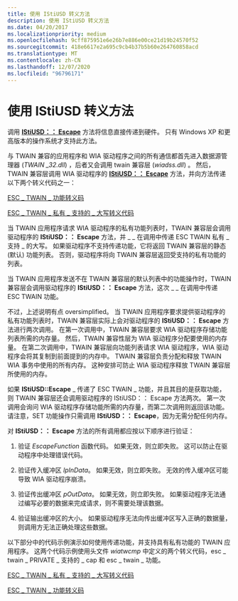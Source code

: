 ```yaml
---
title: 使用 IStiUSD 转义方法
description: 使用 IStiUSD 转义方法
ms.date: 04/20/2017
ms.localizationpriority: medium
ms.openlocfilehash: 9cff875951e6e26b7e886e00ce21d19b24570f52
ms.sourcegitcommit: 418e6617e2a695c9cb4b37b5b60e264760858acd
ms.translationtype: MT
ms.contentlocale: zh-CN
ms.lasthandoff: 12/07/2020
ms.locfileid: "96796171"
---
```

# <a name="using-the-istiusd-escape-method"></a>使用 IStiUSD 转义方法





调用 [**IStiUSD：： Escape**](/windows-hardware/drivers/ddi/stiusd/nf-stiusd-istiusd-escape) 方法将信息直接传递到硬件。 只有 Windows XP 和更高版本的操作系统才支持此方法。

与 TWAIN 兼容的应用程序和 WIA 驱动程序之间的所有通信都首先进入数据源管理器 (*TWAIN \_32.dll*) ，后者又会调用 twain 兼容层 (*wiadss.dll*) 。 然后，TWAIN 兼容层调用 WIA 驱动程序的 [**IStiUSD：： Escape**](/windows-hardware/drivers/ddi/stiusd/nf-stiusd-istiusd-escape) 方法，并向方法传递以下两个转义代码之一：

[ESC \_ TWAIN \_ 功能转义码](esc-twain-capability-escape-code.md)

[ESC \_ TWAIN \_ 私有 \_ 支持的 \_ 大写转义代码](esc-twain-private-supported-caps-escape-code.md)

当 TWAIN 应用程序请求 WIA 驱动程序的私有功能列表时，TWAIN 兼容层会调用驱动程序的 **IStiUSD：： Escape** 方法，并 \_ \_ 在调用中传递 ESC TWAIN 私有 \_ 支持 \_ 的大写。 如果驱动程序不支持传递功能，它将返回 TWAIN 兼容层的静态 (默认) 功能列表。 否则，驱动程序将向 TWAIN 兼容层返回受支持的私有功能的列表。

当 TWAIN 应用程序发送不在 TWAIN 兼容层的默认列表中的功能操作时，TWAIN 兼容层会调用驱动程序的 **IStiUSD：： Escape** 方法，这次 \_ \_ 在调用中传递 ESC TWAIN 功能。

不过，上述说明有点 oversimplified。 当 TWAIN 应用程序要求提供驱动程序的私有功能列表时，TWAIN 兼容层实际上会对驱动程序的 **IStiUSD：： Escape** 方法进行两次调用。 在第一次调用中，TWAIN 兼容层要求 WIA 驱动程序存储功能列表所需的内存量。 然后，TWAIN 兼容性层为 WIA 驱动程序分配要使用的内存量。 在第二次调用中，TWAIN 兼容层向功能列表请求 WIA 驱动程序，WIA 驱动程序会将其复制到前面提到的内存中。 TWAIN 兼容层负责分配和释放 TWAIN WIA 事务中使用的所有内存。 这种安排可防止 WIA 驱动程序释放 TWAIN 兼容层所使用的内存。

如果 **IStiUSD::Escape** \_ 传递了 ESC TWAIN \_ 功能，并且其目的是获取功能，则 TWAIN 兼容层还会调用驱动程序的 IStiUSD：： Escape 方法两次。 第一次调用会询问 WIA 驱动程序存储功能所需的内存量，而第二次调用则返回该功能。 请注意，SET 功能操作只需调用 **IStiUSD：： Escape**，因为无需分配任何内存。

对 **IStiUSD：： Escape** 方法的所有调用都应按以下顺序进行验证：

1.  验证 *EscapeFunction* 函数代码。 如果无效，则立即失败。 这可以防止在驱动程序中处理错误代码。

2.  验证传入缓冲区 *lpInData*。 如果无效，则立即失败。 无效的传入缓冲区可能导致 WIA 驱动程序崩溃。

3.  验证传出缓冲区 *pOutData*。 如果无效，则立即失败。 如果驱动程序无法通过编写必要的数据来完成请求，则不需要处理该数据。

4.  验证输出缓冲区的大小。 如果驱动程序无法向传出缓冲区写入正确的数据量，则调用方无法正确处理这些数据。

以下部分中的代码示例演示如何使用传递功能，并支持具有私有功能的 TWAIN 应用程序。 这两个代码示例使用头文件 *wiatwcmp* 中定义的两个转义代码，esc \_ twain \_ PRIVATE \_ 支持的 \_ cap 和 esc \_ twain \_ 功能。

[ESC \_ TWAIN \_ 私有 \_ 支持的 \_ 大写转义代码](esc-twain-private-supported-caps-escape-code.md)

[ESC \_ TWAIN \_ 功能转义码](esc-twain-capability-escape-code.md)

 

